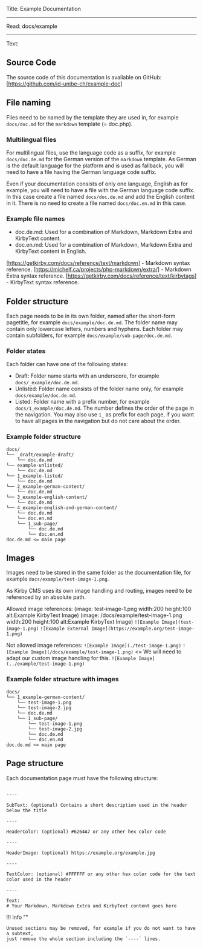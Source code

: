 Title: Example Documentation

----

Read: docs/example

----

Text:

## Source Code
The source code of this documentation is available on GitHub:
[https://github.com/id-unibe-ch/example-doc]

## File naming
Files need to be named by the template they are used in, for example `docs/doc.md` for the `markdown` template (= doc.php).

### Multilingual files
For multilingual files, use the language code as a suffix, for example `docs/doc.de.md` for the German version of the `markdown` template.
As German is the default language for the platform and is used as fallback, you will need to have a file having the German language code suffix.

Even if your documentation consists of only one language, English as for example, you will need to have a file with the German language code suffix.
In this case create a file named `docs/doc.de.md` and add the English content in it. There is no need to create a file named `docs/doc.en.md` in this case.

### Example file names
- doc.de.md: Used for a combination of Markdown, Markdown Extra and KirbyText content.
- doc.en.md: Used for a combination of Markdown, Markdown Extra and KirbyText content in English.

[https://getkirby.com/docs/reference/text/markdown] - Markdown syntax reference.
[https://michelf.ca/projects/php-markdown/extra/] - Markdown Extra syntax reference.
[https://getkirby.com/docs/reference/text/kirbytags] - KirbyText syntax reference.


## Folder structure
Each page needs to be in its own folder, named after the short-form pagetitle, for example `docs/example/doc.de.md`.
The folder name may contain only lowercase letters, numbers and hyphens.
Each folder may contain subfolders, for example `docs/example/sub-page/doc.de.md`.

### Folder states
Each folder can have one of the following states:
- Draft: Folder name starts with an underscore, for example `docs/_example/doc.de.md`.
- Unlisted: Folder name consists of the folder name only, for example `docs/example/doc.de.md`.
- Listed: Folder name with a prefix number, for example `docs/1_example/doc.de.md`.
The number defines the order of the page in the navigation.
You may also use `1_` as prefix for each page, if you want to have all pages in the navigation but do not care about the order.

### Example folder structure
```
docs/
└── _draft/example-draft/
    └── doc.de.md
└── example-unlisted/
    └── doc.de.md
└── 1_example-listed/
    └── doc.de.md
└── 2_example-german-content/
    └── doc.de.md
└── 3_example-english-content/
    └── doc.de.md
└── 4_example-english-and-german-content/
    └── doc.de.md
    └── doc.en.md
    └── 1_sub-page/
        └── doc.de.md
        └── doc.en.md
doc.de.md <= main page
```

## Images
Images need to be stored in the same folder as the documentation file, for example `docs/example/test-image-1.png`.

As Kirby CMS uses its own image handling and routing, images need to be referenced by an absolute path.

Allowed image references:
(image: test-image-1.png width:200 height:100 alt:Example KirbyText Image)
(image: /docs/example/test-image-1.png width:200 height:100 alt:Example KirbyText Image)
`![Example Image](test-image-1.png)`
`![Example External Image](https://example.org/test-image-1.png)`

Not allowed image references:
`![Example Image](./test-image-1.png)`
`![Example Image](/docs/example/test-image-1.png)` <= We will need to adapt our custom image handling for this.
`![Example Image](../example/test-image-1.png)`

### Example folder structure with images
```
docs/
└── 1_example-german-content/
    └── test-image-1.png
    └── test-image-2.jpg
    └── doc.de.md
    └── 1_sub-page/
        └── test-image-1.png
        └── test-image-2.jpg
        └── doc.de.md
        └── doc.en.md
doc.de.md <= main page
```

## Page structure
Each documentation page must have the following structure:
```Title: Page Title used in the header and navigation

----

SubText: (optional) Contains a short description used in the header below the title

----

HeaderColor: (optional) #6264A7 or any other hex color code

----

HeaderImage: (optional) https://example.org/example.jpg 

----

TextColor: (optional) #FFFFFF or any other hex color code for the text color used in the header

----

Text:
# Your Markdown, Markdown Extra and KirbyText content goes here
```

!!! info ""

    Unused sections may be removed, for example if you do not want to have a subtext,
    just remove the whole section including the `----` lines.

